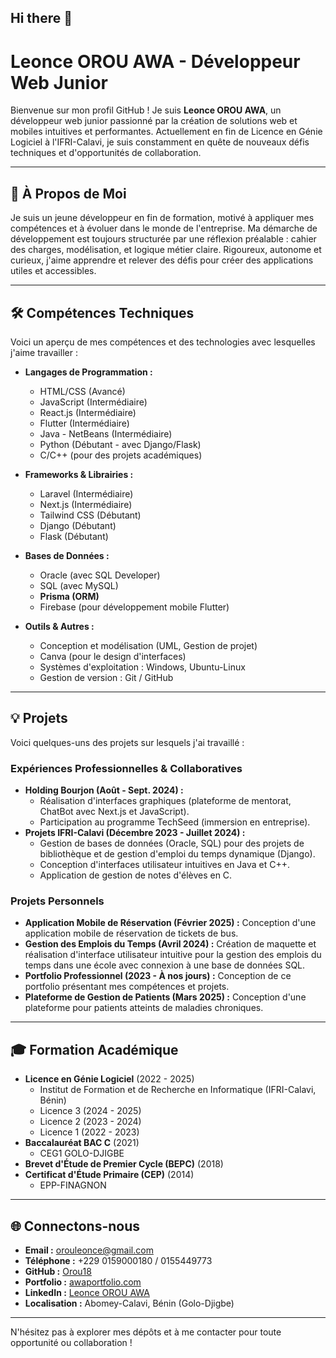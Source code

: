 ## Hi there 👋
# Leonce OROU AWA - Développeur Web Junior

Bienvenue sur mon profil GitHub ! Je suis **Leonce OROU AWA**, un développeur web junior passionné par la création de solutions web et mobiles intuitives et performantes. Actuellement en fin de Licence en Génie Logiciel à l'IFRI-Calavi, je suis constamment en quête de nouveaux défis techniques et d'opportunités de collaboration.

---

## 🚀 À Propos de Moi

Je suis un jeune développeur en fin de formation, motivé à appliquer mes compétences et à évoluer dans le monde de l'entreprise. Ma démarche de développement est toujours structurée par une réflexion préalable : cahier des charges, modélisation, et logique métier claire. Rigoureux, autonome et curieux, j'aime apprendre et relever des défis pour créer des applications utiles et accessibles.

---

## 🛠️ Compétences Techniques

Voici un aperçu de mes compétences et des technologies avec lesquelles j'aime travailler :

* **Langages de Programmation :**
    * HTML/CSS (Avancé)
    * JavaScript (Intermédiaire)
    * React.js (Intermédiaire)
    * Flutter (Intermédiaire)
    * Java - NetBeans (Intermédiaire)
    * Python (Débutant - avec Django/Flask)
    * C/C++ (pour des projets académiques)

* **Frameworks & Librairies :**
    * Laravel (Intermédiaire)
    * Next.js (Intermédiaire)
    * Tailwind CSS (Débutant)
    * Django (Débutant)
    * Flask (Débutant)

* **Bases de Données :**
    * Oracle (avec SQL Developer)
    * SQL (avec MySQL)
    * **Prisma (ORM)**
    * Firebase (pour développement mobile Flutter)

* **Outils & Autres :**
    * Conception et modélisation (UML, Gestion de projet)
    * Canva (pour le design d'interfaces)
    * Systèmes d'exploitation : Windows, Ubuntu-Linux
    * Gestion de version : Git / GitHub

---

## 💡 Projets

Voici quelques-uns des projets sur lesquels j'ai travaillé :

### Expériences Professionnelles & Collaboratives

* **Holding Bourjon (Août - Sept. 2024) :**
    * Réalisation d'interfaces graphiques (plateforme de mentorat, ChatBot avec Next.js et JavaScript).
    * Participation au programme TechSeed (immersion en entreprise).
* **Projets IFRI-Calavi (Décembre 2023 - Juillet 2024) :**
    * Gestion de bases de données (Oracle, SQL) pour des projets de bibliothèque et de gestion d'emploi du temps dynamique (Django).
    * Conception d'interfaces utilisateur intuitives en Java et C++.
    * Application de gestion de notes d'élèves en C.

### Projets Personnels

* **Application Mobile de Réservation (Février 2025) :** Conception d'une application mobile de réservation de tickets de bus.
* **Gestion des Emplois du Temps (Avril 2024) :** Création de maquette et réalisation d'interface utilisateur intuitive pour la gestion des emplois du temps dans une école avec connexion à une base de données SQL.
* **Portfolio Professionnel (2023 - À nos jours) :** Conception de ce portfolio présentant mes compétences et projets.
* **Plateforme de Gestion de Patients (Mars 2025) :** Conception d'une plateforme pour patients atteints de maladies chroniques.

---

## 🎓 Formation Académique

* **Licence en Génie Logiciel** (2022 - 2025)
    * Institut de Formation et de Recherche en Informatique (IFRI-Calavi, Bénin)
    * Licence 3 (2024 - 2025)
    * Licence 2 (2023 - 2024)
    * Licence 1 (2022 - 2023)
* **Baccalauréat BAC C** (2021)
    * CEG1 GOLO-DJIGBE
* **Brevet d'Étude de Premier Cycle (BEPC)** (2018)
* **Certificat d'Étude Primaire (CEP)** (2014)
    * EPP-FINAGNON

---

## 🌐 Connectons-nous

* **Email :** orouleonce@gmail.com
* **Téléphone :** +229 0159000180 / 0155449773
* **GitHub :** [Orou18](https://github.com/Orou18)
* **Portfolio :** [awaportfolio.com](https://portfolio-achi8uuk1-orouleonce-gmailcoms-projects.vercel.app/)
* **LinkedIn :** [Leonce OROU AWA](https://www.linkedin.com/in/leonce-orou-awa-481801276?utm_source=share&utm_campaign=share_via&utm_content=profile&utm_medium=ios_app)
* **Localisation :** Abomey-Calavi, Bénin (Golo-Djigbe)

---

N'hésitez pas à explorer mes dépôts et à me contacter pour toute opportunité ou collaboration !
